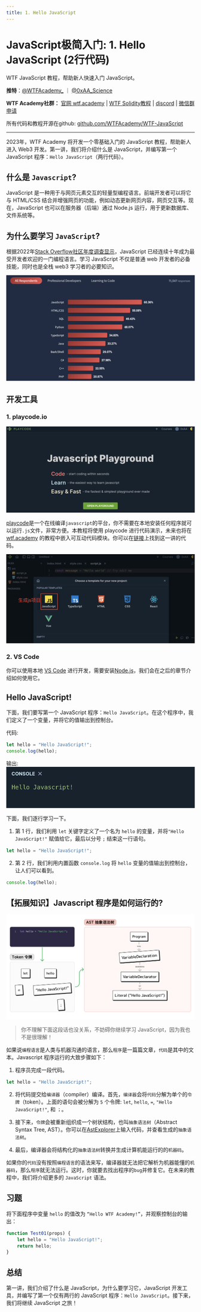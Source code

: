 ```yaml
---
title: 1. Hello JavaScript
---
```


# JavaScript极简入门: 1. Hello JavaScript (2行代码)

WTF JavaScript 教程，帮助新人快速入门 JavaScript。

**推特**：[@WTFAcademy_](https://twitter.com/WTFAcademy_) ｜ [@0xAA_Science](https://twitter.com/0xAA_Science)

**WTF Academy社群：** [官网 wtf.academy](https://wtf.academy) | [WTF Solidity教程](https://github.com/AmazingAng/WTFSolidity) | [discord](https://discord.wtf.academy) | [微信群申请](https://docs.google.com/forms/d/e/1FAIpQLSe4KGT8Sh6sJ7hedQRuIYirOoZK_85miz3dw7vA1-YjodgJ-A/viewform?usp=sf_link)

所有代码和教程开源在github: [github.com/WTFAcademy/WTF-JavaScript](https://github.com/WTFAcademy/WTF-JavaScript)

-----

2023年，WTF Academy 将开发一个零基础入门的 JavaScript 教程，帮助新人进入 Web3 开发。第一讲，我们将介绍什么是 JavaScript，并编写第一个JavaScript 程序：`Hello JavaScript`（两行代码）。

## 什么是 `Javascript`?

JavaScript 是一种用于与网页元素交互的轻量型编程语言。前端开发者可以将它与 HTML/CSS 结合并增强网页的功能，例如动态更新网页内容，网页交互等。现在，JavaScript 也可以在服务器（后端）通过 Node.js 运行，用于更新数据库、文件系统等。

## 为什么要学习 `JavaScript`?

根据2022年[Stack Overflow社区年度调查显示](https://survey.stackoverflow.co/2022/#most-popular-technologies-language)，JavaScript 已经连续十年成为最受开发者欢迎的一门编程语言。学习 JavaScript 不仅是普通 web 开发者的必备技能，同时也是全栈 web3 学习者的必要知识。

![1-1](./img/1-1.png)

## 开发工具

### 1. playcode.io

![](./img/1-2.png)

[playcode](https://playcode.io/)是一个在线编译`javascript`的平台，你不需要在本地安装任何程序就可以运行`.js`文件，非常方便。本教程将使用 playcode 进行代码演示，未来也将在 [wtf.academy](https://wtf.academy) 的教程中嵌入可互动代码模块。你可以在[链接](https://playcode.io/1051873)上找到这一讲的代码。

![](./img/1-3.png)

### 2. VS Code

你可以使用本地 [VS Code](https://code.visualstudio.com/download) 进行开发，需要安装[Node.js](https://nodejs.org/zh-cn/download/)，我们会在之后的章节介绍如何使用它。

## Hello JavaScript!

下面，我们要写第一个 JavaScript 程序：`Hello JavaScript`。在这个程序中，我们定义了一个变量，并将它的值输出到控制台。

代码:

```js
let hello = "Hello JavaScript!";
console.log(hello);
```

输出: 
![1-2](./img/1-4.png)

下面，我们逐行学习一下。

1. 第 1 行，我们利用 `let` 关键字定义了一个名为 `hello` 的变量，并将`"Hello JavaScript!"` 赋值给它，最后以分号 `;` 结束这一行语句。

  ```js
  let hello = "Hello JavaScript!";
  ```

2. 第 2 行，我们利用内置函数 `console.log` 将 `hello` 变量的值输出到控制台，让人们可以看到。

  ```js
  console.log(hello);
  ```

## 【拓展知识】Javascript 程序是如何运行的?

![](./img/1-5.png)

> 你不理解下面这段话也没关系，不妨碍你继续学习 JavaScript，因为我也不是很理解！

如果说`编程语言`是人类与机器沟通的语言，那么`程序`是一篇篇文章，`代码`是其中的文本。Javascript 程序运行的大致步骤如下：

1. 程序员完成一段代码。
  ```js
  let hello = "Hello JavaScript!";
  ```
2. 将代码提交给`编译器`（compiler）编译。首先，`编译器`会将`代码`分解为单个的`令牌`（token）。上面的语句会被分解为 `5` 个令牌: `let`, `hello`, `=`, `"Hello JavaScript!"`, 和 `；`。

3. 接下来，`令牌`会被重新组织成一个树状结构，也叫`抽象语法树`（Abstract Syntax Tree, AST）。你可以在[AstExplorer](https://astexplorer.net/)上输入代码，并查看生成的`抽象语法树`。

4. 最后，编译器会将结构化的`抽象语法树`转换并生成计算机能运行的的`机器码`。

如果你的`代码`没有按照`编程语言`的语法来写，编译器就无法把它解析为机器能懂的`机器码`，那么`程序`就无法运行。这时，你就要去找出程序的`bug`并修复它。在未来的教程中，我们将介绍更多的 `JavaScript` 语法。

## 习题

将下面程序中变量 `hello` 的值改为 `“Hello WTF Academy!”`，并观察控制台的输出：

```jsx live
function Test01(props) {
    let hello = "Hello JavaScript!";
    return hello;
}
```

## 总结

第一讲，我们介绍了什么是 JavaScript，为什么要学习它，JavaScript 开发工具，并编写了第一个仅有两行的 JavaScript 程序：`Hello JavaScript`。接下来，我们将继续 JavaScript 之旅！